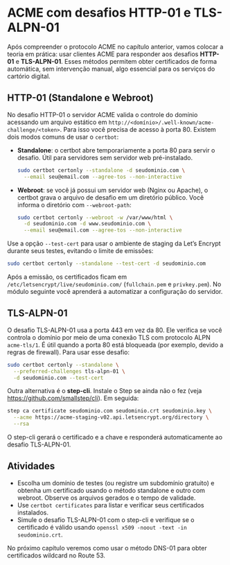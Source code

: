 # ACME com desafios HTTP-01 e TLS-ALPN-01

Após compreender o protocolo ACME no capítulo anterior, vamos colocar a teoria em prática: usar clientes ACME para responder aos desafios **HTTP-01** e **TLS-ALPN-01**. Esses métodos permitem obter certificados de forma automática, sem intervenção manual, algo essencial para os serviços do cartório digital.

## HTTP-01 (Standalone e Webroot)

No desafio HTTP-01 o servidor ACME valida o controle do domínio acessando um arquivo estático em `http://<domínio>/.well-known/acme-challenge/<token>`. Para isso você precisa de acesso à porta 80. Existem dois modos comuns de usar o `certbot`:

- **Standalone**: o certbot abre temporariamente a porta 80 para servir o desafio. Útil para servidores sem servidor web pré-instalado.
  
  ```bash
  sudo certbot certonly --standalone -d seudominio.com \
    --email seu@email.com --agree-tos --non-interactive
  ```

- **Webroot**: se você já possui um servidor web (Nginx ou Apache), o certbot grava o arquivo de desafio em um diretório público. Você informa o diretório com `--webroot-path`:

  ```bash
  sudo certbot certonly --webroot -w /var/www/html \
    -d seudominio.com -d www.seudominio.com \
    --email seu@email.com --agree-tos --non-interactive
  ```

Use a opção `--test-cert` para usar o ambiente de staging da Let’s Encrypt durante seus testes, evitando o limite de emissões:

```bash
sudo certbot certonly --standalone --test-cert -d seudominio.com
```

Após a emissão, os certificados ficam em `/etc/letsencrypt/live/seudominio.com/` (`fullchain.pem` e `privkey.pem`). No módulo seguinte você aprenderá a automatizar a configuração do servidor.

## TLS-ALPN-01

O desafio TLS-ALPN-01 usa a porta 443 em vez da 80. Ele verifica se você controla o domínio por meio de uma conexão TLS com protocolo ALPN `acme-tls/1`. É útil quando a porta 80 está bloqueada (por exemplo, devido a regras de firewall). Para usar esse desafio:

```bash
sudo certbot certonly --standalone \
  --preferred-challenges tls-alpn-01 \
  -d seudominio.com --test-cert
```

Outra alternativa é o **step-cli**. Instale o Step se ainda não o fez (veja https://github.com/smallstep/cli). Em seguida:

```bash
step ca certificate seudominio.com seudominio.crt seudominio.key \
  --acme https://acme-staging-v02.api.letsencrypt.org/directory \
  --rsa
```

O step-cli gerará o certificado e a chave e responderá automaticamente ao desafio TLS-ALPN-01.

## Atividades

- Escolha um domínio de testes (ou registre um subdomínio gratuito) e obtenha um certificado usando o método standalone e outro com webroot. Observe os arquivos gerados e o tempo de validade.
- Use `certbot certificates` para listar e verificar seus certificados instalados.
- Simule o desafio TLS-ALPN-01 com o step-cli e verifique se o certificado é válido usando `openssl x509 -noout -text -in seudominio.crt`.

No próximo capítulo veremos como usar o método DNS-01 para obter certificados wildcard no Route 53.
